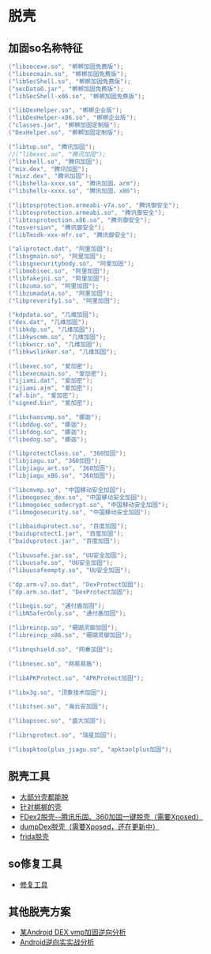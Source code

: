 # 脱壳

## 加固so名称特征

```java
("libsecexe.so", "梆梆加固免费版");
("libsecmain.so", "梆梆加固免费版");
("libSecShell.so", "梆梆加固免费版");
("secData0.jar", "梆梆加固免费版");
("libSecShell-x86.so", "梆梆加固免费版");

("libDexHelper.so", "梆梆企业版");
("libDexHelper-x86.so", "梆梆企业版");
("classes.jar", "梆梆加固定制版");
("DexHelper.so", "梆梆加固定制版");

("libtup.so", "腾讯加固");
//("libexec.so", "腾讯加固");
("libshell.so", "腾讯加固");
("mix.dex", "腾讯加固");
("mixz.dex", "腾讯加固");
("libshella-xxxx.so", "腾讯加固，arm");
("libshellx-xxxx.so", "腾讯加固，x86");

("libtosprotection.armeabi-v7a.so", "腾讯御安全");
("libtosprotection.armeabi.so", "腾讯御安全");
("libtosprotection.x86.so", "腾讯御安全");
("tosversion", "腾讯御安全");
("libTmsdk-xxx-mfr.so", "腾讯御安全");

("aliprotect.dat", "阿里加固");
("libsgmain.so", "阿里加固");
("libsgsecuritybody.so", "阿里加固");
("libmobisec.so", "阿里加固");
("libfakejni.so", "阿里加固");
("libzuma.so", "阿里加固");
("libzumadata.so", "阿里加固");
("libpreverify1.so", "阿里加固");

("kdpdata.so", "几维加固");
("dex.dat", "几维加固");
("libkdp.so", "几维加固");
("libkwscmm.so", "几维加固");
("libkwscr.so", "几维加固");
("libkwslinker.so", "几维加固");

("libexec.so", "爱加密");
("libexecmain.so", "爱加密");
("ijiami.dat", "爱加密");
("ijiami.ajm", "爱加密");
("af.bin", "爱加密");
("signed.bin", "爱加密");

("libchaosvmp.so", "娜迦");
("libddog.so", "娜迦");
("libfdog.so", "娜迦");
("libedog.so", "娜迦");

("libprotectClass.so", "360加固");
("libjiagu.so", "360加固");
("libjiagu_art.so", "360加固");
("libjiagu_x86.so", "360加固");

("libcmvmp.so", "中国移动安全加固");
("libmogosec_dex.so", "中国移动安全加固");
("libmogosec_sodecrypt.so", "中国移动安全加固");
("libmogosecurity.so", "中国移动安全加固");

("libbaiduprotect.so", "百度加固");
("baiduprotect1.jar", "百度加固");
("baiduprotect.jar", "百度加固");

("libuusafe.jar.so", "UU安全加固");
("libuusafe.so", "UU安全加固");
("libuusafeempty.so", "UU安全加固");

("dp.arm-v7.so.dat", "DexProtect加固");
("dp.arm.so.dat", "DexProtect加固");

("libegis.so", "通付盾加固");
("libNSaferOnly.so", "通付盾加固");

("libreincp.so", "珊瑚灵御加固");
("libreincp_x86.so", "珊瑚灵御加固");

("libnqshield.so", "网秦加固");

("libnesec.so", "网易易盾");

("libAPKProtect.so", "APKProtect加固");

("libx3g.so", "顶象技术加固");

("libitsec.so", "海云安加固");

("libapssec.so", "盛大加固");

("librsprotect.so", "瑞星加固");

("libapktoolplus_jiagu.so", "apktoolplus加固");
```

## 脱壳工具

+ [大部分壳都能脱](https://github.com/DrizzleRisk/drizzleDumper)
+ [针对梆梆的壳](https://github.com/lambdalang/DexExtractor)
+ [FDex2脱壳--腾讯乐固、360加固一键脱壳（需要Xposed）](https://zhuanlan.zhihu.com/p/45591754)
+ [dumpDex脱壳（需要Xposed，还在更新中）]( https://github.com/WrBug/dumpDex)
+ [frida脱壳]( https://github.com/smartdone/Frida-Scripts/tree/master/unpack )

## so修复工具

+ [修复工具](https://github.com/freakishfox/xAnSo)

## 其他脱壳方案

+ [某Android DEX vmp加固逆向分析](https://bbs.pediy.com/thread-221270.htm)
+ [Android逆向实实战分析](https://omasko.github.io/2018/08/08/Android%E9%80%86%E5%90%91%E5%AE%9E%E6%88%98%E5%88%86%E6%9E%90/)